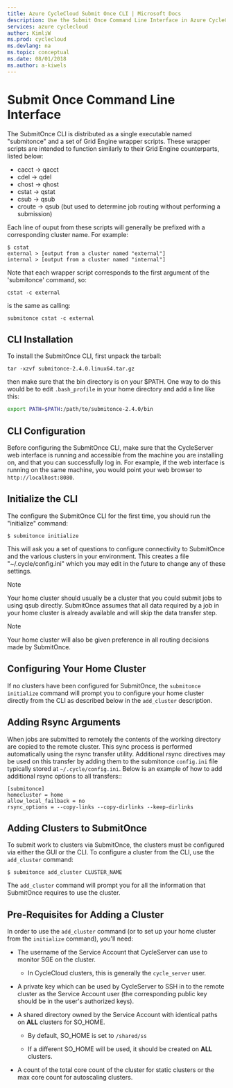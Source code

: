 ```yaml
---
title: Azure CycleCloud Submit Once CLI | Microsoft Docs
description: Use the Submit Once Command Line Interface in Azure CycleCloud.
services: azure cyclecloud
author: KimliW
ms.prod: cyclecloud
ms.devlang: na
ms.topic: conceptual
ms.date: 08/01/2018
ms.author: a-kiwels
---
```


# Submit Once Command Line Interface

The SubmitOnce CLI is distributed as a single executable named "submitonce" and a set of Grid Engine
wrapper scripts. These wrapper scripts are intended to function similarly to their Grid Engine
counterparts, listed below:

  * cacct -> qacct
  * cdel -> qdel
  * chost -> qhost
  * cstat -> qstat
  * csub -> qsub
  * croute -> qsub (but used to determine job routing without performing a submission)

Each line of ouput from these scripts will generally be prefixed with a corresponding cluster name.
For example:

``` script
$ cstat
external > [output from a cluster named "external"]
internal > [output from a cluster named "internal"]
```

Note that each wrapper script corresponds to the first argument of the 'submitonce' command, so:

``` script
cstat -c external
```

is the same as calling:

``` script
submitonce cstat -c external
```

## CLI Installation

To install the SubmitOnce CLI, first unpack the tarball:

```azurecli-interactive
tar -xzvf submitonce-2.4.0.linux64.tar.gz
```

then make sure that the bin directory is on your $PATH. One way to do this would be to edit
`.bash_profile` in your home directory and add a line like this:

``` bash
export PATH=$PATH:/path/to/submitonce-2.4.0/bin
```

## CLI Configuration

Before configuring the SubmitOnce CLI, make sure that the CycleServer web interface is running and
accessible from the machine you are installing on, and that you can successfully log in. For
example, if the web interface is running on the same machine, you would point your web browser
to `http://localhost:8080`.

## Initialize the CLI

The configure the SubmitOnce CLI for the first time, you should run the "initialize" command:

```azurecli-interactive
$ submitonce initialize
```

This will ask you a set of questions to configure connectivity to SubmitOnce and the various
clusters in your environment. This creates a file "~/.cycle/config.ini" which you may edit in the
future to change any of these settings.

>[!Note]
>Your home cluster should usually be a cluster that you could submit jobs to using qsub
>directly. SubmitOnce assumes that all data required by a job in your home cluster is already
>available and will skip the data transfer step.

>[!Note]
>Your home cluster will also be given preference in all routing decisions made by SubmitOnce.

## Configuring Your Home Cluster

If no clusters have been configured for SubmitOnce, the `submitonce initialize` command will prompt
you to configure your home cluster directly from the CLI as described below in the `add_cluster`
description.

## Adding Rsync Arguments

When jobs are submitted to remotely the contents of the working directory are copied to
the remote cluster. This sync process is performed automatically using the rsync transfer utility. Additional rsync directives may be used on this transfer by adding them to the submitonce `config.ini`
file typically stored at `~/.cycle/config.ini`. Below is an example of how to add additional
rsync options to all transfers::

``` config-ini
[submitonce]
homecluster = home
allow_local_failback = no
rsync_options = --copy-links --copy-dirlinks --keep-dirlinks
```

## Adding Clusters to SubmitOnce

To submit work to clusters via SubmitOnce, the clusters must be configured via either the GUI or
the CLI. To configure a cluster from the CLI, use the `add_cluster` command:

```azurecli-interactive
$ submitonce add_cluster CLUSTER_NAME
```

The `add_cluster` command will prompt you for all the information that SubmitOnce requires to use
the cluster.

## Pre-Requisites for Adding a Cluster

In order to use the `add_cluster` command (or to set up your home cluster from the `initialize`
command), you'll need:

* The username of the Service Account that CycleServer can use to monitor SGE on the cluster.

    - In CycleCloud clusters, this is generally the `cycle_server` user.

* A private key which can be used by CycleServer to SSH in to the remote cluster as the
  Service Account user (the corresponding public key should be in the user's authorized keys).

* A shared directory owned by the Service Account with identical paths on **ALL** clusters for
  SO_HOME.

    - By default, SO_HOME is set to `/shared/ss`

    - If a different SO_HOME will be used, it should be created on **ALL** clusters.

* A count of the total core count of the cluster for static clusters or the max core count for
  autoscaling clusters.
